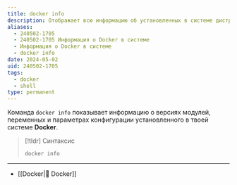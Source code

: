 ```yaml
---
title: docker info
description: Отображает всю информацию об установленных в системе дистрибуциях Docker
aliases:
  - 240502-1705
  - 240502-1705 Информация о Docker в системе
  - Информация о Docker в системе
  - docker info
date: 2024-05-02
uid: 240502-1705
tags:
  - docker
  - shell
type: permanent
---
```


Команда `docker info` показывает информацию о версиях модулей, переменных и параметрах конфигурации установленного в твоей системе **Docker**.

> [!tldr] Синтаксис
> ```bash
> docker info
> ```

---

- [[Docker|🐳 Docker]]
